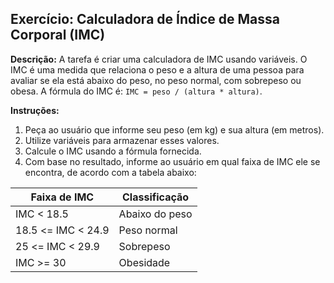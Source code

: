 ## Exercício: Calculadora de Índice de Massa Corporal (IMC)

**Descrição:** A tarefa é criar uma calculadora de IMC usando variáveis. O IMC é uma medida que relaciona o peso e a altura de uma pessoa para avaliar se ela está abaixo do peso, no peso normal, com sobrepeso ou obesa. A fórmula do IMC é: `IMC = peso / (altura * altura)`.

**Instruções:**
1. Peça ao usuário que informe seu peso (em kg) e sua altura (em metros).
2. Utilize variáveis para armazenar esses valores.
3. Calcule o IMC usando a fórmula fornecida.
4. Com base no resultado, informe ao usuário em qual faixa de IMC ele se encontra, de acordo com a tabela abaixo:

| Faixa de IMC   | Classificação         |
|----------------|-----------------------|
| IMC < 18.5     | Abaixo do peso        |
| 18.5 <= IMC < 24.9 | Peso normal       |
| 25 <= IMC < 29.9 | Sobrepeso             |
| IMC >= 30       | Obesidade             |
